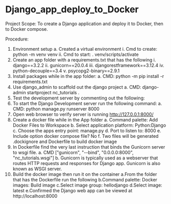 # Django_app_deploy_to_Docker

Project Scope: To create a Django application and deploy it to Docker, then to Docker compose.

Procedure: 
  1.	Environment setup
    a.	Created a virtual environment
      i.	Cmd to create: python -m venv venv
      ii.	Cmd to start: . venv/scripts/activate
  2.	Create an app folder with a requirements.txt that has the following
   i.	django==3.2.2
   ii.	gunicorn==20.0.4
  iii.	djangorestframework==3.12.4
  iv.	python-decouple==3.4
  v.	psycopg2-binary==2.9.1
  3.	Install packages while in the app folder:
    a.	CMD: python -m pip install -r requirements.txt
  4.	Use django_admin to scaffold out the django project
   a.	CMD: django-admin startproject nc_tutorials .
  5.	Test the development server by commenting out the following: 
  6.	To start the Django Development server run the following command:
    a.	CMD: python manage.py runserver 8000
  7.	Open web browser to verify server is running http://127.0.0.1:8000/
  8.	Create a docker file while in the App folder
    a.	Command palette: Add Docker Files to Workspace
    b.	Select application platform: Python:Django
    c.	Choose the apps entry point: manage.py
    d.	Port to listen to: 8000
    e.	Include option docker compose file? No
    f.	Two files will be generated .dockignore and Dockerfile to build docker image
  9.	In Dockerfile find the very last instruction that binds the Gunicorn server to wsgi file.
    a.	CMD ["gunicorn", "--bind", "0.0.0.0:8000", "nc_tutorials.wsgi"]
    b.	Gunicorn is typically used as a webserver that routes HTTP requests and responses for Django app. Gunicorn is also known as WSGI server.
  10.	Build the docker image then run it on the container
    a.From the folder that has the Dockerfile run the following
    b.Command palette: Docker images: Build image
    c.Select image group: hellodjango
    d.Select image: latest
    e.Confirmed the Django web app can be viewed at http://localhost:8000
